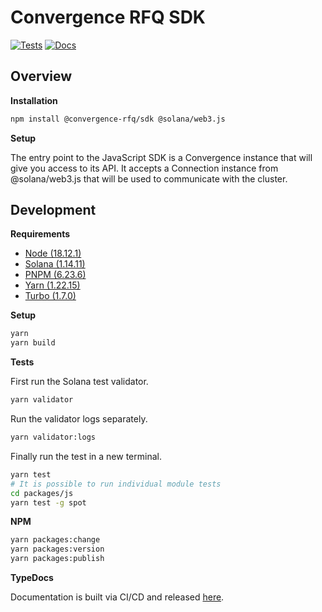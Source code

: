 # Convergence RFQ SDK

[![Tests](https://github.com/convergence-rfq/convergence-sdk/actions/workflows/tests.yml/badge.svg)](https://github.com/convergence-rfq/convergence-sdk/actions/workflows/tests.yml)
[![Docs](https://github.com/convergence-rfq/convergence-sdk/actions/workflows/release-docs.yml/badge.svg)](https://github.com/convergence-rfq/convergence-sdk/actions/workflows/release-docs.yml)

## Overview

**Installation**

```bash
npm install @convergence-rfq/sdk @solana/web3.js
```

**Setup**

The entry point to the JavaScript SDK is a Convergence instance that will give you access to its API. It accepts a Connection instance from @solana/web3.js that will be used to communicate with the cluster.

## Development

**Requirements**

- [Node (18.12.1)](https://nodejs.org/en/download/)
- [Solana (1.14.11)](https://docs.solana.com/cli/install-solana-cli-tools#use-solanas-install-tool)
- [PNPM (6.23.6)](https://pnpm.io/installation)
- [Yarn (1.22.15)](https://classic.yarnpkg.com/lang/en/docs/install/#mac-stable)
- [Turbo (1.7.0)](https://turbo.build/)

**Setup**

```bash
yarn 
yarn build
```

**Tests**

First run the Solana test validator.

```bash
yarn validator
```

Run the validator logs separately.

```bash
yarn validator:logs
```

Finally run the test in a new terminal.
  
```bash
yarn test
# It is possible to run individual module tests
cd packages/js
yarn test -g spot
```

**NPM**

```bash
yarn packages:change
yarn packages:version
yarn packages:publish
```

**TypeDocs**

Documentation is built via CI/CD and released [here](https://convergence-rfq.github.io/convergence-sdk/).